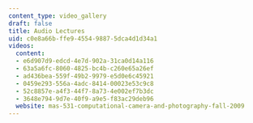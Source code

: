 ```yaml
---
content_type: video_gallery
draft: false
title: Audio Lectures
uid: c0e8a66b-ffe9-4554-9887-5dca4d1d34a1
videos:
  content:
  - e6d907d9-edcd-4e7d-902a-31ca0d14a116
  - 63a5a6fc-8060-4825-bc4b-c260e65a26ef
  - ad436bea-559f-49b2-9979-e5d0e6c45921
  - 0459e293-556a-4adc-8414-00023e53c9c8
  - 52c8857e-a4f3-44f7-8a73-4e002ef7b3dc
  - 3648e794-9d7e-40f9-a9e5-f83ac29deb96
  website: mas-531-computational-camera-and-photography-fall-2009
---
```

